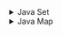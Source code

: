 <details><summary>Java Set</summary>
<p>
	
# Set
- Java Set interface is a member of the Java Collections Framework.
- Unlike List, Set DOES NOT allow you to add duplicate elements.
- Set allows you to add at most one null element only.
- Unlike List and arrays, Set does NOT support indexes or positions of it’s elements.

### Java Set Class Diagram
Java Set interface extends Collection interface. Collection interface extends Iterable interface. Some of the frequently used Set implementation classes are -
- HashSet
- LinkedHashSet
- TreeSet
- CopyOnWriteArraySet
- ConcurrentSkipListSet

![image](https://user-images.githubusercontent.com/17778031/200018601-5d949513-3cb3-46ab-9669-5ba94cc533a6.png)

### Set methods
- int size(): to get the number of elements in the Set.
- boolean isEmpty(): to check if Set is empty or not.
- boolean contains(Object o): Returns true if this Set contains the specified element.
- Iterator iterator(): Returns an iterator over the elements in this set. The elements are returned in no particular order.
- Object[] toArray(): Returns an array containing all of the elements in this set. If this set makes any guarantees as to what order its elements are returned by its iterator, this method must return the elements in the same order.
- boolean add(E e): Adds the specified element to this set if it is not already present (optional operation).
- boolean remove(Object o): Removes the specified element from this set if it is present (optional operation).
- boolean removeAll(Collection c): Removes from this set all of its elements that are contained in the specified collection (optional operation).
- boolean retainAll(Collection c): Retains only the elements in this set that are contained in the specified collection (optional operation).
- void clear(): Removes all the elements from the set.
- Iterator iterator(): Returns an iterator over the elements in this set.

### Java Array to Set
Unlike List, We cannot convert a Java Set into an array directly as it’s NOT implemented using an Array.
```java
// Aproach-1 Array > List > Set
String[] vowels = {"a","e","i","o","u"};
Set<String> vowelsSet = new HashSet>(Arrays.asList(vowels));
System.out.println(vowelsSet);

//Aproach-2 copy Array elements to Set using Collection.addAll()
String[] vowels = {"a","e","i","o","u"};
Set<String> vowelsSet = new HashSet<>();
Collections.addAll(vowelsSet, vowels); 
System.out.println(vowelsSet);
```
### Set to Array
We can convert Set to Array using Set.toArray() method as shown below-
```java
Set<String< vowelsSet = new HashSet<>();
vowelsSet.add("a");
vowelsSet.add("e");
vowelsSet.add("i");
vowelsSet.add("o");
vowelsSet.add("u");
  
//convert Set to Array
String strArray[] = vowelsSet.toArray(new String[vowelsSet.size()]);
System.out.println(Arrays.toString(strArray));
```

### Set Sorting
As we know, Set (HashSet) does NOT support sorting elements directly. It stores and display it’s elements in random order. However, we have some approaches to sort it’s elements as shown below-
```java
Set<Integer> intsSet = new HashSet<>(); // Assuming intSet have some random integer value
Set<Integer> sortedSet = new TreeSet<>(intsSet);
System.out.println("Sorted Set: " + sortedSet);
```
### Set Iterator
Below is a simple example showing how to iterate over Java Set-
```java
Set<Integer> set = new HashSet<>();
for(int i=0; i<5; i++) 
	set.add(i);
  
Iterator iterator = set.iterator();
	
//simple iteration
while(iterator.hasNext()){
	int i = (int) iterator.next();
	System.out.print(i + ", ");
}
System.out.println("\n" + set);
	
//modification of set using iterator
iterator = set.iterator();
while(iterator.hasNext()){
	int x = (int) iterator.next();
	if(x%2 ==0) iterator.remove();
}
System.out.println(set);
		
//changing set structure while iterating
iterator = set.iterator();
while(iterator.hasNext()){
    //ConcurrentModificationException here
		int x = (int) iterator.next(); 
		if(x==1) set.add(10);
	}
```
### Set to Stream
Below is a simple example showing how to convert a Java Set to Stream and perform some operations as per our requirements-
```java
Set<String> vowelsSet = new HashSet<>();
// add example
vowelsSet.add("a");
vowelsSet.add("e");
vowelsSet.add("i");
vowelsSet.add("o");
vowelsSet.add("u");
		
//convert set to stream
vowelsSet.stream().forEach(System.out::println);
```
</p>
</details>


<details><summary>Java Map</summary>
<p>
	
# Map
- The Map interface is not a subtype of the Collection interface.
- HashMap is Hash table based implementation.
- Maps are perfect to use for key-value association mapping such as dictionaries.
- A Map cannot contain duplicate keys and each key can map to at most one value. Some implementations allow null key and null values like the HashMap and LinkedHashMap, but some do not like the TreeMap.
- The order of a map depends on the specific implementations. For example, TreeMap and LinkedHashMap have predictable orders, while HashMap does not.
- There are two interfaces for implementing Map in java. They are Map and SortedMap, and three classes: HashMap, TreeMap, and LinkedHashMap.

### Java Map Use Cases and Class Diagram
- A map of error codes and their descriptions.
- A map of zip codes and cities.
- A map of managers and employees. Each manager (key) is associated with a list of employees (value) he manages.
- A map of classes and students. Each class (key) is associated with a list of students (value).

![image](https://user-images.githubusercontent.com/17778031/200038388-41dfa5ba-c9cd-4590-a327-11562a56f485.png)

### Map methods (Similar to HashMap)
- V put(Object key, Object value)	It is used to insert an entry in the map.
- void putAll(Map map)	It is used to insert the specified map in the map.
- V putIfAbsent(K key, V value)	It inserts the specified value with the specified key in the map only if it is not already specified.
- V remove(Object key)	It is used to delete an entry for the specified key.
- boolean remove(Object key, Object value)	It removes the specified values with the associated specified keys from the map.
- Set keySet()	It returns the Set view containing all the keys.
- Set<Map.Entry<K,V>> entrySet()	It returns the Set view containing all the keys and values.
- void clear()	It is used to reset the map.
- V compute(K key, BiFunction<? super K,? super V,? extends V> remappingFunction)	It is used to compute a mapping for the specified key and its current mapped value (or null if there is no current mapping).
- V computeIfAbsent(K key, Function<? super K,? extends V> mappingFunction)	It is used to compute its value using the given mapping function, if the specified key is not already associated with a value (or is mapped to null), and enters it into this map unless null.
- V computeIfPresent(K key, BiFunction<? super K,? super V,? extends V> remappingFunction)	It is used to compute a new mapping given the key and its current mapped value if the value for the specified key is present and non-null.
- boolean containsValue(Object value)	This method returns true if some value equal to the value exists within the map, else return false.
- boolean containsKey(Object key)	This method returns true if some key equal to the key exists within the map, else return false.
- boolean equals(Object o)	It is used to compare the specified Object with the Map.
- void forEach(BiConsumer<? super K,? super V> action)	It performs the given action for each entry in the map until all entries have been processed or the action throws an exception.
- V get(Object key)	This method returns the object that contains the value associated with the key.
- V getOrDefault(Object key, V defaultValue)	It returns the value to which the specified key is mapped, or defaultValue if the map contains no mapping for the key.
- int hashCode()	It returns the hash code value for the Map
- boolean isEmpty()	This method returns true if the map is empty; returns false if it contains at least one key.
- V merge(K key, V value, BiFunction<? super V,? super V,? extends V> remappingFunction)	If the specified key is not already associated with a value or is associated with null, associates it with the given non-null value.
- V replace(K key, V value)	It replaces the specified value for a specified key.
- boolean replace(K key, V oldValue, V newValue)	It replaces the old value with the new value for a specified key.
- void replaceAll(BiFunction<? super K,? super V,? extends V> function)	It replaces each entry's value with the result of invoking the given function on that entry until all entries have been processed or the function throws an exception.
- Collection values()	It returns a collection view of the values contained in the map.
- int size()	This method returns the number of entries in the map.

### Methods of Map.Entry interface
- K getKey()	It is used to obtain a key.
- V getValue()	It is used to obtain value.
- int hashCode()	It is used to obtain hashCode.
- V setValue(V value)	It is used to replace the value corresponding to this entry with the specified value.
- boolean equals(Object o)	It is used to compare the specified object with the other existing objects.
- static <K extends Comparable<? super K>,V> Comparator<Map.Entry<K,V>> comparingByKey()	It returns a comparator that compare the objects in natural order on key.
- static <K,V> Comparator<Map.Entry<K,V>> comparingByKey(Comparator<? super K> cmp)	It returns a comparator that compare the objects by key using the given Comparator.
- static <K,V extends Comparable<? super V>> Comparator<Map.Entry<K,V>> comparingByValue()	It returns a comparator that compare the objects in natural order on value.
- static <K,V> Comparator<Map.Entry<K,V>> comparingByValue(Comparator<? super V> cmp)	It returns a comparator that compare the objects by value using the given Comparator.

### Create Map then insert value and retrieve
Shows old style and new style with same Map-
```java
Map map = new HashMap();
map.put(1,"Amit");  
map.put(5,"Rahul");  
map.put(2,"Jai");  
map.put(6,"Amit");  
//Traversing Map old style
Set set = map.entrySet();//Converting to Set so that we can traverse  
Iterator itr=set.iterator();  
while(itr.hasNext()){  
    //Converting to Map.Entry so that we can get key and value separately  
    Map.Entry entry = (Map.Entry)itr.next();  
    System.out.println(entry.getKey()+" "+entry.getValue());  
}
//Traversing Map new style
for(Map.Entry m:map.entrySet()){  
   System.out.println(m.getKey()+" "+m.getValue());  
}

//Compare by key
map.entrySet()  //Returns a Set view of the mappings contained in this map        
.stream()  //Returns a sequential Stream with this collection as its source  
.sorted(Map.Entry.comparingByKey())  //Sorted according to the provided Comparator  
.forEach(System.out::println);  //Performs an action for each element of this stream  

//Compare by value
map.entrySet()  //Returns a Set view of the mappings contained in this map    
.stream()  //Returns a sequential Stream with this collection as its source  
.sorted(Map.Entry.comparingByValue(Comparator.reverseOrder()))  //Sorted according to the provided Comparator  
.forEach(System.out::println);  //Performs an action for each element of this stream   
```

### Tree Map
- Contains values based on the key. It implements the NavigableMap interface and extends AbstractMap class.
- Contains only unique elements.
- Cannot have a null key but can have multiple null values.
- TreeMap is non synchronized.
- Maintains ascending order.

### Constructor
- TreeMap()	It is used to construct an empty tree map that will be sorted using the natural order of its key.
- TreeMap(Comparator<? super K> comparator)	It is used to construct an empty tree-based map that will be sorted using the comparator comp.
- TreeMap(Map<? extends K,? extends V> m)	It is used to initialize a treemap with the entries from m, which will be sorted using the natural order of the keys.
- TreeMap(SortedMap<K,? extends V> m)	It is used to initialize a treemap with the entries from the SortedMap sm, which will be sorted in the same order as sm.

### Methods of Java TreeMap class
- Map.Entry<K,V> ceilingEntry(K key)	It returns the key-value pair having the least key, greater than or equal to the specified key, or null if there is no such key.
- K ceilingKey(K key)	It returns the least key, greater than the specified key or null if there is no such key.
- void clear()	It removes all the key-value pairs from a map.
- Object clone()	It returns a shallow copy of TreeMap instance.
- Comparator<? super K> comparator()	It returns the comparator that arranges the key in order, or null if the map uses the natural ordering.
- NavigableSet<K> descendingKeySet()	It returns a reverse order NavigableSet view of the keys contained in the map.
- NavigableMap<K,V> descendingMap()	It returns the specified key-value pairs in descending order.
- Map.Entry firstEntry()	It returns the key-value pair having the least key.
- Map.Entry<K,V> floorEntry(K key)	It returns the greatest key, less than or equal to the specified key, or null if there is no such key.
- void forEach(BiConsumer<? super K,? super V> action)	It performs the given action for each entry in the map until all entries have been processed or the action throws an exception.
- SortedMap<K,V> headMap(K toKey)	It returns the key-value pairs whose keys are strictly less than toKey.
- NavigableMap<K,V> headMap(K toKey, boolean inclusive)	It returns the key-value pairs whose keys are less than (or equal to if inclusive is true) toKey.
- Map.Entry<K,V> higherEntry(K key)	It returns the least key strictly greater than the given key, or null if there is no such key.
- K higherKey(K key)	It is used to return true if this map contains a mapping for the specified key.
- Set keySet()	It returns the collection of keys exist in the map.
- Map.Entry<K,V> lastEntry()	It returns the key-value pair having the greatest key, or null if there is no such key.
- Map.Entry<K,V> lowerEntry(K key)	It returns a key-value mapping associated with the greatest key strictly less than the given key, or null if there is no such key.
- K lowerKey(K key)	It returns the greatest key strictly less than the given key, or null if there is no such key.
- NavigableSet<K> navigableKeySet()	It returns a NavigableSet view of the keys contained in this map.
- Map.Entry<K,V> pollFirstEntry()	It removes and returns a key-value mapping associated with the least key in this map, or null if the map is empty.
- Map.Entry<K,V> pollLastEntry()	It removes and returns a key-value mapping associated with the greatest key in this map, or null if the map is empty.
- V put(K key, V value)	It inserts the specified value with the specified key in the map.
- void putAll(Map<? extends K,? extends V> map)	It is used to copy all the key-value pair from one map to another map.
- V replace(K key, V value)	It replaces the specified value for a specified key.
- boolean replace(K key, V oldValue, V newValue)	It replaces the old value with the new value for a specified key.
- void replaceAll(BiFunction<? super K,? super V,? extends V> function)	It replaces each entry's value with the result of invoking the given function on that entry until all entries have been processed or the function throws an exception.
- NavigableMap<K,V> subMap(K fromKey, boolean fromInclusive, K toKey, boolean toInclusive)	It returns key-value pairs whose keys range from fromKey to toKey.
- SortedMap<K,V> subMap(K fromKey, K toKey)	It returns key-value pairs whose keys range from fromKey, inclusive, to toKey, exclusive.
- SortedMap<K,V> tailMap(K fromKey)	It returns key-value pairs whose keys are greater than or equal to fromKey.
- NavigableMap<K,V> tailMap(K fromKey, boolean inclusive)	It returns key-value pairs whose keys are greater than (or equal to, if inclusive is true) fromKey.
- boolean containsKey(Object key)	It returns true if the map contains a mapping for the specified key.
- boolean containsValue(Object value)	It returns true if the map maps one or more keys to the specified value.
- K firstKey()	It is used to return the first (lowest) key currently in this sorted map.
- V get(Object key)	It is used to return the value to which the map maps the specified key.
- K lastKey()	It is used to return the last (highest) key currently in the sorted map.
- V remove(Object key)	It removes the key-value pair of the specified key from the map.
- Set<Map.Entry<K,V>> entrySet()	It returns a set view of the mappings contained in the map.
- int size()	It returns the number of key-value pairs exists in the hashtable.
- Collection values()	It returns a collection view of the values contained in the map.

### Tree Map Practice
```java
TreeMap<Integer,String> map=new TreeMap<Integer,String>();    
map.put(100,"Amit");    
map.put(102,"Ravi");    
map.put(101,"Vijay");    
map.put(103,"Rahul");
//remove item
map.remove(102);
//Travarse TreeMap
for(Map.Entry m:map.entrySet()){    
    System.out.println(m.getKey()+" "+m.getValue());    
}
```
### Navigable Map
```java
NavigableMap<Integer,String> map=new TreeMap<Integer,String>();    
map.put(100,"Amit");    
map.put(102,"Ravi");    
map.put(101,"Vijay");    
map.put(103,"Rahul"); 
   
System.out.println("descendingMap: "+map.descendingMap());  //Maintains descending order  
System.out.println("headMap: "+map.headMap(102,true));  //Returns key-value pairs whose keys are less than or equal to the specified key.  
System.out.println("tailMap: "+map.tailMap(102,true));  //Returns key-value pairs whose keys are greater than or equal to the specified key.  
System.out.println("subMap: "+map.subMap(100, false, 102, true));   //Returns key-value pairs exists in between the specified key.  
```
### Sorted Map
```java
SortedMap<Integer,String> map=new TreeMap<Integer,String>();    
map.put(100,"Amit");    
map.put(102,"Ravi");    
map.put(101,"Vijay");    
map.put(103,"Rahul");

System.out.println("headMap: "+map.headMap(102));  //Returns key-value pairs whose keys are less than the specified key.       
System.out.println("tailMap: "+map.tailMap(102));  //Returns key-value pairs whose keys are greater than or equal to the specified key.  
System.out.println("subMap: "+map.subMap(100, 102));    //Returns key-value pairs exists in between the specified key.   
```
</p>
</details>
